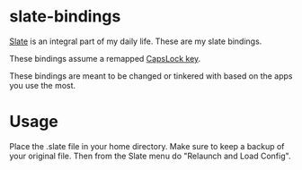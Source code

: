 slate-bindings
==============
[Slate](https://github.com/jigish/slate) is an integral part of my daily life. These are my slate bindings. 

These bindings assume a remapped [CapsLock key](http://www.tenshu.net/2012/11/using-caps-lock-as-new-modifier-key-in.html).

These bindings are meant to be changed or tinkered with based on the apps you use the most.

Usage
=

Place the .slate file in your home directory. Make sure to keep a backup of your original file. Then from the Slate menu do "Relaunch and Load Config".
